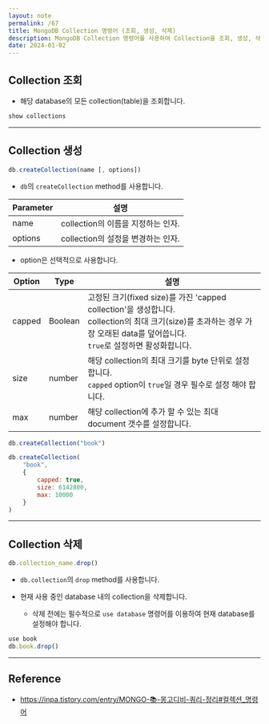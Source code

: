 ```yaml
---
layout: note
permalink: /67
title: MongoDB Collection 명령어 (조회, 생성, 삭제)
description: MongoDB Collection 명령어를 사용하여 Collection을 조회, 생성, 삭제할 수 있습니다.
date: 2024-01-02
---
```



## Collection 조회

- 해당 database의 모든 collection(table)을 조회합니다.

```sql
show collections
```


---


## Collection 생성

```js
db.createCollection(name [, options])
```

- `db`의 `createCollection` method를 사용합니다.

| Parameter | 설명 |
| --- | --- |
| name | collection의 이름을 지정하는 인자. |
| options | collection의 설정을 변경하는 인자. |

- option은 선택적으로 사용합니다.

| Option | Type | 설명 |
| --- | --- | --- |
| capped | Boolean | 고정된 크기(fixed size)를 가진 'capped collection'을 생성합니다.<br>collection의 최대 크기(size)를 초과하는 경우 가장 오래된 data를 덮어씁니다.<br>`true`로 설정하면 활성화합니다. |
| size | number | 해당 collection의 최대 크기를 byte 단위로 설정합니다.<br>`capped` option이 `true`일 경우 필수로 설정 해야 합니다. |
| max | number | 해당 collection에 추가 할 수 있는 최대 document 갯수를 설정합니다. |

```js
db.createCollection("book")

db.createCollection(
    "book",
    {
        capped: true, 
        size: 6142800, 
        max: 10000
    }
)
```


---


## Collection 삭제

```js
db.collection_name.drop()
```

- `db.collection`의 `drop` method를 사용합니다.

- 현재 사용 중인 database 내의 collection을 삭제합니다.
    - 삭제 전에는 필수적으로 `use database` 명령어를 이용하여 현재 database를 설정해야 합니다.

```js
use book
db.book.drop()
```


---


## Reference

- <https://inpa.tistory.com/entry/MONGO-📚-몽고디비-쿼리-정리#컬렉션_명령어>

